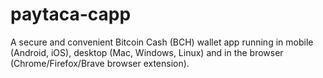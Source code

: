 # paytaca-capp

A secure and convenient Bitcoin Cash (BCH) wallet app running in mobile (Android, iOS), desktop (Mac, Windows, Linux) and in the browser (Chrome/Firefox/Brave browser extension).
